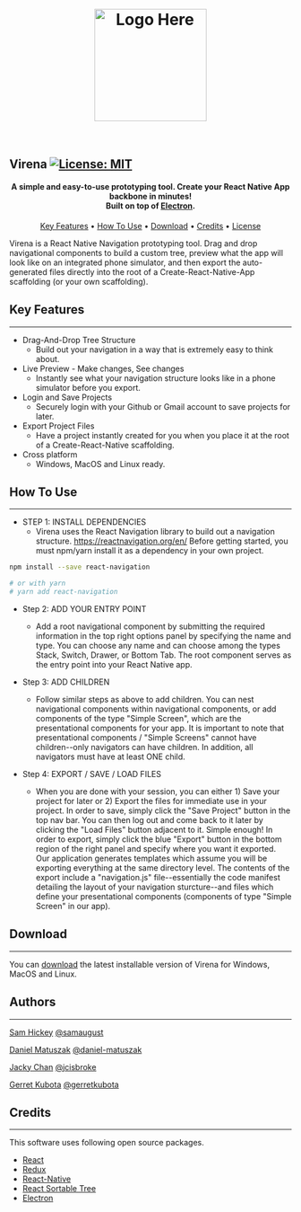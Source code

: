<h1 align="center">
  <br>
  <a href="#"><img src="https://raw.githubusercontent.com/virena-app/virena/master/assets/readme-logo.png" alt="Logo Here" width="200"></a>
  <br>
  <br>
</h1>

## <strong>Virena</strong> [![License: MIT](https://img.shields.io/badge/License-MIT-yellow.svg)](https://opensource.org/licenses/MIT)

<h4 align="center">A simple and easy-to-use prototyping tool. Create your React Native App backbone in minutes!
<br>
 Built on top of <a href="http://electron.atom.io" target="_blank">Electron</a>.</h4>

<p align="center">
  <a href="#key-features">Key Features</a> •
  <a href="#how-to-use">How To Use</a> •
  <a href="#download">Download</a> •
  <a href="#credits">Credits</a> •
  <a href="#license">License</a>
</p>

Virena is a React Native Navigation prototyping tool. Drag and drop navigational components to build a custom tree, preview what the app will look like on an integrated phone simulator, and then export the auto-generated files directly into the root of a Create-React-Native-App scaffolding (or your own scaffolding).



## <strong>Key Features</strong> 
***
* Drag-And-Drop Tree Structure
  - Build out your navigation in a way that is extremely easy to think about.
* Live Preview - Make changes, See changes
  - Instantly see what your navigation structure looks like in a phone simulator before you export.
* Login and Save Projects
  - Securely login with your Github or Gmail account to save projects for later.
* Export Project Files
  - Have a project instantly created for you when you place it at the root of a Create-React-Native scaffolding.
* Cross platform
  - Windows, MacOS and Linux ready.



## <strong>How To Use</strong>
***

* STEP 1: INSTALL DEPENDENCIES
  - Virena uses the React Navigation library to build out a navigation structure. https://reactnavigation.org/en/ Before getting started, you must npm/yarn install it as a dependency in your own project.

```bash
npm install --save react-navigation

# or with yarn
# yarn add react-navigation
```

* Step 2: ADD YOUR ENTRY POINT
  - Add a root navigational component by submitting the required information in the top right options panel by specifying the name and type. You can choose any name and can choose among the types Stack, Switch, Drawer, or Bottom Tab. The root component serves as the entry point into your React Native app.

* Step 3: ADD CHILDREN
  - Follow similar steps as above to add children. You can nest navigational components within navigational components, or add components of the type "Simple Screen", which are the presentational components for your app. It is important to note that presentational components / "Simple Screens" cannot have children--only navigators can have children. In addition, all navigators must have at least ONE child.
  
* Step 4: EXPORT / SAVE / LOAD FILES
  - When you are done with your session, you can either 1) Save your project for later or 2) Export the files for immediate use in your project. In order to save, simply click the "Save Project" button in the top nav bar. You can then log out and come back to it later by clicking the "Load Files" button adjacent to it. Simple enough! In order to export, simply click the blue "Export" button in the bottom region of the right panel and specify where you want it exported. Our application generates templates which assume you will be exporting everything at the same directory level. The contents of the export include a "navigation.js" file--essentially the code manifest detailing the layout of your navigation sturcture--and files which define your presentational components (components of type "Simple Screen" in our app).



## <strong>Download</strong>
***
You can [download](https://github.com/virenaappdownloadstuff) the latest installable version of Virena for Windows, MacOS and Linux.

## <strong>Authors</strong>
***
[Sam Hickey](https://linkedin.com/in/) [@samaugust](https://github.com/samaugust)

[Daniel Matuszak](https://linkedin.com/in/) [@daniel-matuszak](https://github.com/daniel-matuszak)

[Jacky Chan](https://linkedin.com/in/) [@jcisbroke](https://github.com/jcisbroke)

[Gerret Kubota](https://linkedin.com/in/gerretkubota) [@gerretkubota](https://github.com/gerretkubota)



## <strong>Credits</strong>
***
This software uses following open source packages.

- [React](https://reactjs.org)
- [Redux](https://reduxjs.org)
- [React-Native](https://facebook.github.io/react-native/)
- [React Sortable Tree](https://github.com/mikcaweb/react-sortable-tree)
- [Electron](http://electron.atom.io/)
